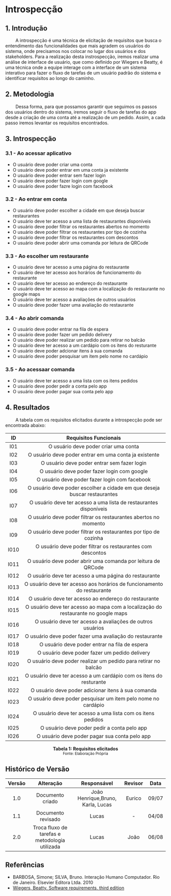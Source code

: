 # Introspecção

## 1. Introdução

&emsp;&emsp; A introspecção é uma técnica de elicitação de requisitos que busca o entendimento das funcionalidades que mais agradem os usuários do sistema, onde precisamos nos colocar no lugar dos usuários e dos stakeholders. Para a realização desta instrospecção, iremos realizar uma análise de interface de usuário, que como definido por Wiegers e Beatty, é uma técnica onde a equipe interage com a interface de um sistema interativo para fazer o fluxo de tarefas de um usuário padrão do sistema e identificar requisitos ao longo do caminho.

## 2. Metodologia

&emsp;&emsp; Dessa forma, para que possamos garantir que seguimos os passos dos usuários dentro do sistema, iremos seguir o fluxo de tarefas do app desde a criação de uma conta até a realização de um pedido. Assim, a cada passo iremos levantar os requisitos encontrados.

## 3. Introspecção

### 3.1 - Ao acessar aplicativo

- O usuário deve poder criar uma conta
- O usuário deve poder entrar em uma conta ja existente
- O usuário deve poder entrar sem fazer login
- O usuário deve poder fazer login com google
- O usuário deve poder fazre login com facebook

### 3.2 - Ao entrar em conta

- O usuário deve poder escolher a cidade em que deseja buscar restaurantes
- O usuário deve ter acesso a uma lista de restaurantes disponíveis
- O usuário deve poder filtrar os restaurantes abertos no momento
- O usuário deve poder filtrar os restaurantes por tipo de cozinha
- O usuário deve poder filtrar os restaurantes com descontos
- O usuário deve poder abrir uma comanda por leitura de QRCode

### 3.3 - Ao escolher um restaurante

- O usuário deve ter acesso a uma página do restaurante
- O usuário deve ter acesso aos horários de funcionamento do restaurante
- O usuário deve ter acesso ao endereço do restaurante
- O usuário deve ter acesso ao mapa com a localização do restaurante no google maps
- O usuário deve ter acesso a avaliações de outros usuários
- O usuário deve poder fazer uma avaliação do restaurante

### 3.4 - Ao abrir comanda

- O usuário deve poder entrar na fila de espera
- O usuário deve poder fazer um pedido delivery
- O usuário deve poder realizar um pedido para retirar no balcão
- O usuário deve ter acesso a um cardápio com os itens do resturante
- O usuário deve poder adcionar itens à sua comanda
- O usuário deve poder pesquisar um item pelo nome no cardápio

### 3.5 - Ao acessaar comanda

- O usuário deve ter acesso a uma lista com os itens pedidos
- O usuário deve poder pedir a conta pelo app
- O usuário deve poder pagar sua conta pelo app

## 4. Resultados

&emsp;&emsp; A tabela com os requisitos elicitados durante a introspecção pode ser encontrada abaixo:

|  ID  |                               Requisitos Funcionais                               |
| :--: | :-------------------------------------------------------------------------------: |
| I01  |                       O usuário deve poder criar uma conta                        |
| I02  |               O usuário deve poder entrar em uma conta ja existente               |
| I03  |                    O usuário deve poder entrar sem fazer login                    |
| I04  |                    O usuário deve poder fazer login com google                    |
| I05  |                   O usuário deve poder fazer login com facebook                   |
| I06  |     O usuário deve poder escolher a cidade em que deseja buscar restaurantes      |
| I07  |         O usuário deve ter acesso a uma lista de restaurantes disponíveis         |
| I08  |          O usuário deve poder filtrar os restaurantes abertos no momento          |
| I09  |         O usuário deve poder filtrar os restaurantes por tipo de cozinha          |
| I010 |            O usuário deve poder filtrar os restaurantes com descontos             |
| I011 |           O usuário deve poder abrir uma comanda por leitura de QRCode            |
| I012 |               O usuário deve ter acesso a uma página do restaurante               |
| I013 |      O usuário deve ter acesso aos horários de funcionamento do restaurante       |
| I014 |               O usuário deve ter acesso ao endereço do restaurante                |
| I015 | O usuário deve ter acesso ao mapa com a localização do restaurante no google maps |
| I016 |             O usuário deve ter acesso a avaliações de outros usuários             |
| I017 |              O usuário deve poder fazer uma avaliação do restaurante              |
| I018 |                   O usuário deve poder entrar na fila de espera                   |
| I019 |                   O usuário deve poder fazer um pedido delivery                   |
| I020 |          O usuário deve poder realizar um pedido para retirar no balcão           |
| I021 |        O usuário deve ter acesso a um cardápio com os itens do resturante         |
| I022 |                O usuário deve poder adicionar itens à sua comanda                 |
| I023 |           O usuário deve poder pesquisar um item pelo nome no cardápio            |
| I024 |            O usuário deve ter acesso a uma lista com os itens pedidos             |
| I025 |                    O usuário deve poder pedir a conta pelo app                    |
| I026 |                   O usuário deve poder pagar sua conta pelo app                   |

<figcaption align='center'>
    <b>Tabela 1: Requisitos elicitados</b>
    <br><small>Fonte: Elaboração Própria</small>
</figcaption>

## Histórico de Versão

| Versão |                   Alteração                    |            Responsável            | Revisor | Data  |
| :----: | :--------------------------------------------: | :-------------------------------: | :-----: | :---: |
|  1.0   |                Documento criado                | João Henrique,Bruno, Karla, Lucas | Eurico  | 09/07 |
|  1.1   |               Documento revisado               |               Lucas               |    -    | 04/08 |
|  2.0   | Troca fluxo de tarefas e metodologia utilizada |               Lucas               |  João   | 06/08 |

## Referências

- BARBOSA, Simone; SILVA, Bruno. Interação Humano Computador. Rio de Janeiro. Elsevier Editora Ltda. 2010
- [Wiegers, Beatty. Software requirements, third edition](https://aprender3.unb.br/pluginfile.php/2124454/mod_resource/content/1/Elicitacao%20de%20Req.pdf)
